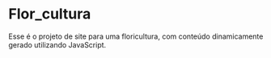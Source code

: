 # Flor_cultura
 Esse é o projeto de site para uma floricultura, com conteúdo dinamicamente gerado utilizando JavaScript.

